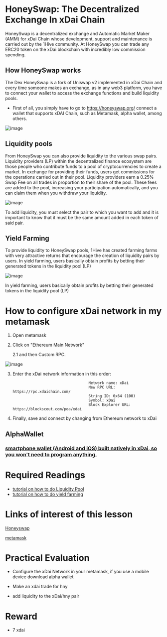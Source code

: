 # HoneySwap: The Decentralized Exchange In xDai Chain


HoneySwap is a decentralized exchange and Automatic Market Maker (AMM) for xDai Chain whose development, support and maintenance is carried out by the 1Hive community.
At HoneySwap you can trade any ERC20 token on the xDai blockchain with incredibly low commission spending.

## How HoneySwap works

The Dex HoneySwap is a fork of Uniswap v2 implemented in xDai Chain and every time someone makes an exchange, as in any web3 platform, you have to connect your wallet to access the exchange functions and build liquidity pools.

* First of all, you simply have to go to https://honeyswap.org/ connect 
a wallet that supports xDAI Chain, such as Metamask, alpha wallet, among others.

![image](https://user-images.githubusercontent.com/58176712/133015715-aa6aac80-b6ce-419e-ba1c-361728ca507a.png)


## Liquidity pools

From HoneySwap you can also provide liquidity to the various swap pairs.
Liquidity providers (LP) within the decentralized finance ecosystem are those people who contribute funds to a pool of cryptocurrencies to create a market.
In exchange for providing their funds, users get commissions for the operations carried out in their pool.
Liquidity providers earn a 0.25% Swap Fee on all trades in proportion to their share of the pool.
These fees are added to the pool, increasing your participation automatically, and you can claim them when you withdraw your liquidity.

![image](https://user-images.githubusercontent.com/58176712/133016637-39b14536-f69a-49af-89df-1951be31deca.png)

To add liquidity, you must select the pair to which you want to add and it is important to know that it must be the same amount added in each token of said pair.

## Yield Farming

To provide liquidity to HoneySwap pools, 1Hive has created farming farms with very attractive returns that encourage the creation of liquidity pairs by users. In yield farming, users basically obtain profits by betting their generated tokens in the liquidity pool (LP)

![image](https://user-images.githubusercontent.com/58176712/133018038-60184773-9fc5-46ec-9eef-256cc8898fe3.png)

In yield farming, users basically obtain profits by betting their generated tokens in the liquidity pool (LP)


# How to configure xDai network in my metamask

   1. Open metamask

   2. Click on "Ethereum Main Network" 

      2.1 and then Custom RPC.

  ![image](https://user-images.githubusercontent.com/58176712/133018971-1c3fe5a4-ee0c-4703-b020-ab7859e66fa4.png)

 3. Enter the xDai network information in this order:


                                          Network name: xDai
                                          New RPC URL: https://rpc.xdaichain.com/
                                          String ID: 0x64 (100)
                                          Symbol: xDai
                                          Block Explorer URL: https://blockscout.com/poa/xdai


4. Finally, save and connect by changing from Ethereum network to xDai

## AlphaWallet

### [smartphone wallet (Android and iOS) built natively in xDai, so you won't need to program anything.](https://alphawallet.com/)


# Required Readings

* [tutorial on how to do Liquidity Pool](https://honeyswap.org/liquidity-pool)
* [tutorial on how to do yield farming](https://honeyswap.org/yield-farming)

# Links of interest of this lesson

[Honeyswap](https://honeyswap.org/)

[metamask](https://metamask.io/)

# Practical Evaluation

* Configure the xDai Network in your metamask, if you use a mobile device download alpha wallet

* Make an xdai trade for hny

* add liquidity to the xDai/hny pair

# Reward

* 7 xdai





